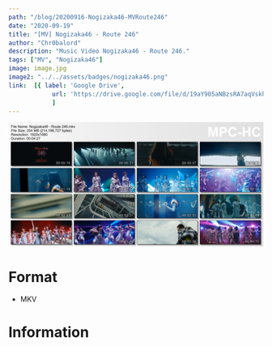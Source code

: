 ```yaml
---
path: "/blog/20200916-Nogizaka46-MVRoute246"
date: "2020-09-19"
title: "[MV] Nogizaka46 - Route 246"
author: "Chr0balord"
description: "Music Video Nogizaka46 - Route 246."
tags: ["MV", "Nogizaka46"]
image: image.jpg
image2: "../../assets/badges/nogizaka46.png"
link:  [{ label: 'Google Drive', 
            url: 'https://drive.google.com/file/d/19aY905aNBzsRA7aqVskhixBcbTn7qXpb/view?usp=sharing' }, 
            ]
---
```


![[MV] Nogizaka46 Route 246 Music Video](./image.jpg)

# Format

- MKV

# Information
